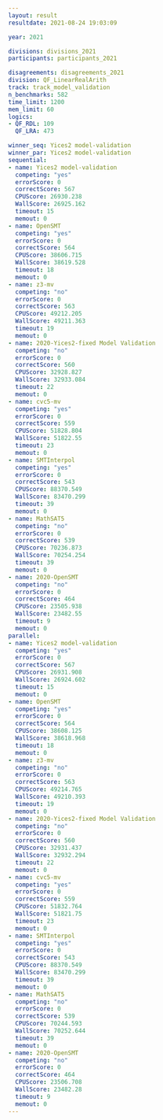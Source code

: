 ```yaml
---
layout: result
resultdate: 2021-08-24 19:03:09

year: 2021

divisions: divisions_2021
participants: participants_2021

disagreements: disagreements_2021
division: QF_LinearRealArith
track: track_model_validation
n_benchmarks: 582
time_limit: 1200
mem_limit: 60
logics:
- QF_RDL: 109
  QF_LRA: 473

winner_seq: Yices2 model-validation
winner_par: Yices2 model-validation
sequential:
- name: Yices2 model-validation
  competing: "yes"
  errorScore: 0
  correctScore: 567
  CPUScore: 26930.238
  WallScore: 26925.162
  timeout: 15
  memout: 0
- name: OpenSMT
  competing: "yes"
  errorScore: 0
  correctScore: 564
  CPUScore: 38606.715
  WallScore: 38619.528
  timeout: 18
  memout: 0
- name: z3-mv
  competing: "no"
  errorScore: 0
  correctScore: 563
  CPUScore: 49212.205
  WallScore: 49211.363
  timeout: 19
  memout: 0
- name: 2020-Yices2-fixed Model Validation
  competing: "no"
  errorScore: 0
  correctScore: 560
  CPUScore: 32928.827
  WallScore: 32933.084
  timeout: 22
  memout: 0
- name: cvc5-mv
  competing: "yes"
  errorScore: 0
  correctScore: 559
  CPUScore: 51828.804
  WallScore: 51822.55
  timeout: 23
  memout: 0
- name: SMTInterpol
  competing: "yes"
  errorScore: 0
  correctScore: 543
  CPUScore: 88370.549
  WallScore: 83470.299
  timeout: 39
  memout: 0
- name: MathSAT5
  competing: "no"
  errorScore: 0
  correctScore: 539
  CPUScore: 70236.873
  WallScore: 70254.254
  timeout: 39
  memout: 0
- name: 2020-OpenSMT
  competing: "no"
  errorScore: 0
  correctScore: 464
  CPUScore: 23505.938
  WallScore: 23482.55
  timeout: 9
  memout: 0
parallel:
- name: Yices2 model-validation
  competing: "yes"
  errorScore: 0
  correctScore: 567
  CPUScore: 26931.908
  WallScore: 26924.602
  timeout: 15
  memout: 0
- name: OpenSMT
  competing: "yes"
  errorScore: 0
  correctScore: 564
  CPUScore: 38608.125
  WallScore: 38618.968
  timeout: 18
  memout: 0
- name: z3-mv
  competing: "no"
  errorScore: 0
  correctScore: 563
  CPUScore: 49214.765
  WallScore: 49210.393
  timeout: 19
  memout: 0
- name: 2020-Yices2-fixed Model Validation
  competing: "no"
  errorScore: 0
  correctScore: 560
  CPUScore: 32931.437
  WallScore: 32932.294
  timeout: 22
  memout: 0
- name: cvc5-mv
  competing: "yes"
  errorScore: 0
  correctScore: 559
  CPUScore: 51832.764
  WallScore: 51821.75
  timeout: 23
  memout: 0
- name: SMTInterpol
  competing: "yes"
  errorScore: 0
  correctScore: 543
  CPUScore: 88370.549
  WallScore: 83470.299
  timeout: 39
  memout: 0
- name: MathSAT5
  competing: "no"
  errorScore: 0
  correctScore: 539
  CPUScore: 70244.593
  WallScore: 70252.644
  timeout: 39
  memout: 0
- name: 2020-OpenSMT
  competing: "no"
  errorScore: 0
  correctScore: 464
  CPUScore: 23506.708
  WallScore: 23482.28
  timeout: 9
  memout: 0
---
```


